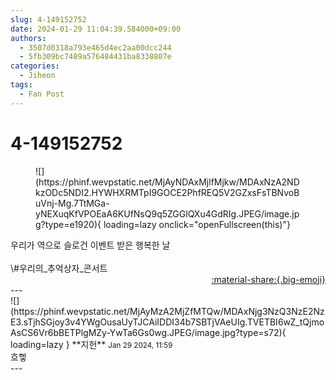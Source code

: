 ```yaml
---
slug: 4-149152752
date: 2024-01-29 11:04:39.584000+09:00
authors:
  - 3507d0318a793e465d4ec2aa00dcc244
  - 5fb309bc7489a576484431ba8338807e
categories:
  - Jiheon
tags:
  - Fan Post
---
```


# 4-149152752

<div class="post-container" markdown="1">
<div class="content-container md-sidebar__scrollwrap" markdown="1">


<figure markdown="1">
![](https://phinf.wevpstatic.net/MjAyNDAxMjlfMjkw/MDAxNzA2NDkzODc5NDI2.HYWHXRMTpI9GOCE2PhfREQ5V2GZxsFsTBNvoBuVnj-Mg.7TtMGa-yNEXuqKfVPOEaA6KUfNsQ9q5ZGGlQXu4GdRIg.JPEG/image.jpg?type=e1920){ loading=lazy onclick="openFullscreen(this)"}
</figure>
우리가 역으로 슬로건 이벤트 받은 행복한 날<br><br>\#우리의_추억상자_콘서트

</div>
</div>

<div style="text-align: right;" markdown="1">
<a href="https://weverse.io/fromis9/fanpost/4-149152752" style="text-align: right;">:material-share:{.big-emoji}</a>
</div>
---

<div class="comments-container md-sidebar__scrollwrap" markdown="1">
<div class="comment" markdown="1">
<div class='id-container' markdown="1">
![](https://phinf.wevpstatic.net/MjAyMzA2MjZfMTQw/MDAxNjg3NzQ3NzE2NzE3.sTjhSGjoy3v4YWgOusaUyTJCAiIDDI34b7SBTjVAeUIg.TVETBI6wZ_tQjmoAsCS6Vr6bBETPlgMZy-YwTa6Gs0wg.JPEG/image.jpg?type=s72){ loading=lazy }
**<span class="artist">지헌</span>** <small>Jan 29 2024, 11:59</small><br>
</div>
<div class='comment-body' markdown="1">
흐헿
</div>
</div>
</div>
---
